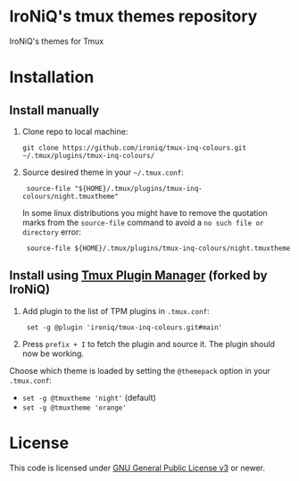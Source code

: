 # IroNiQ's tmux themes repository

IroNiQ's themes for Tmux

# Installation

## Install manually

1.  Clone repo to local machine:

        git clone https://github.com/ironiq/tmux-inq-colours.git ~/.tmux/plugins/tmux-inq-colours/

2.  Source desired theme in your `~/.tmux.conf`:

         source-file "${HOME}/.tmux/plugins/tmux-inq-colours/night.tmuxtheme"

    In some linux distributions you might have to remove the quotation marks
    from the `source-file` command to avoid a `no such file or directory` error:

         source-file ${HOME}/.tmux/plugins/tmux-inq-colours/night.tmuxtheme

## Install using [Tmux Plugin Manager](https://github.com/ironiq/tpm-fork) (forked by IroNiQ)

1.  Add plugin to the list of TPM plugins in `.tmux.conf`:

         set -g @plugin 'ironiq/tmux-inq-colours.git#main'

2.  Press `prefix + I` to fetch the plugin and source it. The plugin should now
    be working.

Choose which theme is loaded by setting the `@themepack` option in your `.tmux.conf`:

- `set -g @tmuxtheme 'night'` (default)
- `set -g @tmuxtheme 'orange'`

# License

This code is licensed under [GNU General Public License v3](https://www.gnu.org/licenses/gpl-3.0.html#license-text) or newer.

